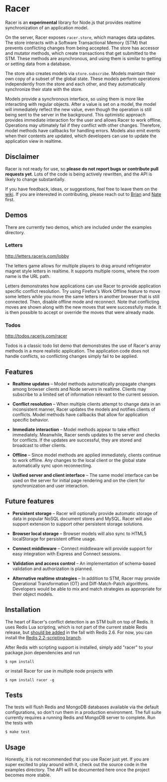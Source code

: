 # Racer

Racer is an **experimental** library for Node.js that provides realtime synchronization of an application model.

On the server, Racer exposes `racer.store`, which manages data updates. The store interacts with a Software Transactional Memory (STM) that prevents conflicting changes from being accepted. The store has accessor and mutator methods, which create transactions that get submitted to the STM. These methods are asynchronous, and using them is similar to getting or setting data from a database.

The store also creates models via `store.subscribe`. Models maintain their own copy of a subset of the global state. These models perform operations independently from the store and each other, and they automatically synchronize their state with the store.

Models provide a synchronous interface, so using them is more like interacting with regular objects. After a value is set on a model, the model will immediately reflect the new value, even though the operation is still being sent to the server in the background. This optimistic approach provides immediate interaction for the user and allows Racer to work offline. Operations may ultimately fail if they conflict with other changes. Therefore, model methods have callbacks for handling errors. Models also emit events when their contents are updated, which developers can use to update the application view in realtime.

## Disclaimer

Racer is not ready for use, so **please do not report bugs or contribute pull requests yet**. Lots of the code is being actively rewritten, and the API is likely to change substantially.

If you have feedback, ideas, or suggestions, feel free to leave them on the [wiki](https://github.com/codeparty/racer/wiki). If you are interested in contributing, please reach out to [Brian](https://github.com/bnoguchi) and [Nate](https://github.com/nateps) first.

## Demos

There are currently two demos, which are included under the examples directory.

### Letters

http://letters.racerjs.com/lobby

The letters game allows for multiple players to drag around refrigerator magnet style letters in realtime. It supports multiple rooms, where the room name is the URL path.

Letters demonstrates how applications can use Racer to provide application specific conflict resolution. Try using Firefox's Work Offline feature to move some letters while you move the same letters in another browser that is still connected. Then, disable offline mode and reconnect. Note that conflicting moves are shown along with the new moves that were successfully made. It is then possible to accept or override the moves that were already made.

### Todos

http://todos.racerjs.com/racer

Todos is a classic todo list demo that demonstrates the use of Racer's array methods in a more realistic application. The application code does not handle conflicts, so conflicting changes simply fail to be applied.

## Features

  * **Realtime updates** &ndash; Model methods automatically propagate changes among browser clients and Node servers in realtime. Clients may subscribe to a limited set of information relevant to the current session.

  * **Conflict resolution** &ndash; When multiple clients attempt to change data in an inconsistent manner, Racer updates the models and notifies clients of conflicts. Model methods have callbacks that allow for application specific behavior.

  * **Immediate interaction** &ndash; Model methods appear to take effect immediately. Meanwhile, Racer sends updates to the server and checks for conflicts. If the updates are successful, they are stored and broadcast to other clients.

  * **Offline** &ndash; Since model methods are applied immediately, clients continue to work offline. Any changes to the local client or the global state automatically sync upon reconnecting.

  * **Unified server and client interface** &ndash; The same model interface can be used on the server for initial page rendering and on the client for synchronization and user interaction.

## Future features

  * **Persistent storage** &ndash; Racer will optionally provide automatic storage of data in popular NoSQL document stores and MySQL. Racer will also support extension to support other persistent storage solutions.

  * **Browser local storage** &ndash; Browser models will also sync to HTML5 localStorage for persistent offline usage.

  * **Connect middleware** &ndash; Connect middleware will provide support for easy integration with Express and Connect sessions.

  * **Validation and access control** &ndash; An implementation of schema-based validation and authorization is planned.

  * **Alternative realtime strategies** &ndash; In addition to STM, Racer may provide Operational Transformation (OT) and Diff-Match-Patch algorithms. Developers would be able to mix and match strategies as appropriate for their object models.

## Installation

The heart of Racer's conflict detection is an STM built on top of Redis. It uses Redis Lua scripting, which is not part of the current stable Redis release, but [should be added](http://antirez.com/post/everything-about-redis-24) in the fall with Redis 2.6. For now, you can install the [Redis 2.2-scripting branch](https://github.com/antirez/redis/tree/2.2-scripting).

After Redis with scripting support is installed, simply add "racer" to your package.json dependencies and run

```
$ npm install
```

or install Racer for use in multiple node projects with

```
$ npm install racer -g
```

## Tests

The tests will flush Redis and MongoDB databases available via the default configurations, so don't run them in a production environment. The full suite currently requires a running Redis and MongoDB server to complete. Run the tests with

```
$ make test
```

## Usage

Honestly, it is not recommended that you use Racer just yet. If you are super excited to play around with it, check out the source code in the examples directory. The API will be documented here once the project becomes more stable.


